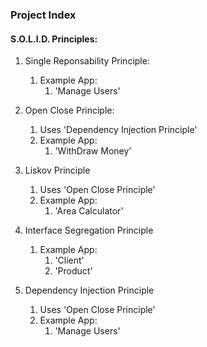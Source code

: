 ### Project Index
#### S.O.L.I.D. Principles:


   1. Single Reponsability Principle:
      1. Example App:
         1. 'Manage Users'


   2. Open Close Principle:
      1. Uses 'Dependency Injection Principle'
      1. Example App:
         1. 'WithDraw Money'
         

   3. Liskov Principle
      1. Uses 'Open Close Principle'
      1. Example App:
         1. 'Area Calculator'


   4. Interface Segregation Principle
       1. Example App:
          1. 'Client'
            1. 'Product'


   5. Dependency Injection Principle
      1. Uses 'Open Close Principle'
      1. Example App:
          1. 'Manage Users'